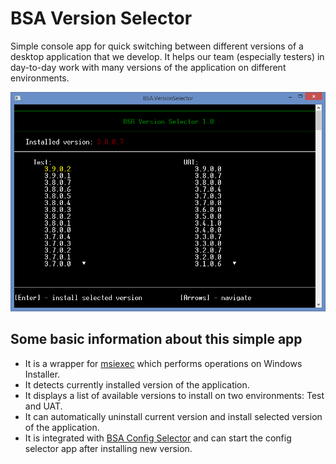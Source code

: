 # BSA Version Selector


Simple console app for quick switching between different versions of a desktop application that we develop. It helps our team (especially testers) in day-to-day work with many versions of the application on different environments.


![Alt text](docs/images/app_screenshot-v1.0.png "BSA Version Selector - version 1.0")


**Some basic information about this simple app**
----------------
- It is a wrapper for [msiexec](https://docs.microsoft.com/en-us/windows-server/administration/windows-commands/msiexec) which performs operations on Windows Installer.
- It detects currently installed version of the application.
- It displays a list of available versions to install on two environments: Test and UAT.
- It can automatically uninstall current version and install selected version of the application.
- It is integrated with [BSA Config Selector](https://github.com/sstefanczuk/bsa-config-selector) and can start the config selector app after installing new version.

